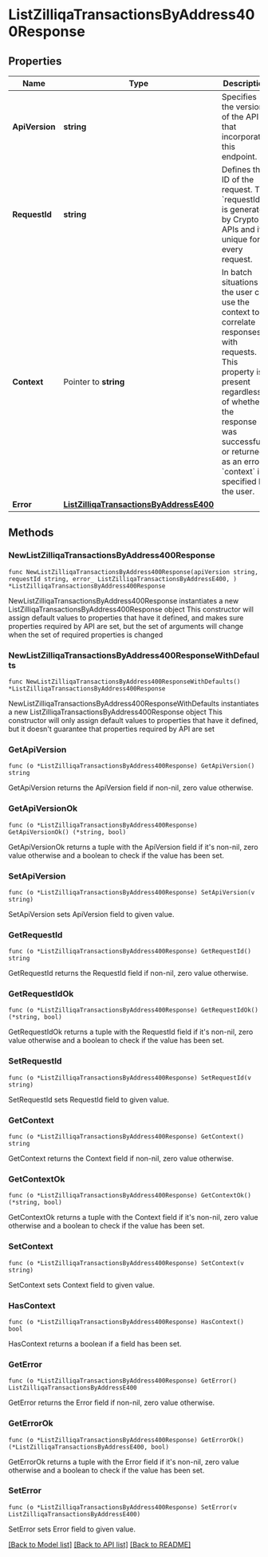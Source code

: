 # ListZilliqaTransactionsByAddress400Response

## Properties

Name | Type | Description | Notes
------------ | ------------- | ------------- | -------------
**ApiVersion** | **string** | Specifies the version of the API that incorporates this endpoint. | 
**RequestId** | **string** | Defines the ID of the request. The &#x60;requestId&#x60; is generated by Crypto APIs and it&#39;s unique for every request. | 
**Context** | Pointer to **string** | In batch situations the user can use the context to correlate responses with requests. This property is present regardless of whether the response was successful or returned as an error. &#x60;context&#x60; is specified by the user. | [optional] 
**Error** | [**ListZilliqaTransactionsByAddressE400**](ListZilliqaTransactionsByAddressE400.md) |  | 

## Methods

### NewListZilliqaTransactionsByAddress400Response

`func NewListZilliqaTransactionsByAddress400Response(apiVersion string, requestId string, error_ ListZilliqaTransactionsByAddressE400, ) *ListZilliqaTransactionsByAddress400Response`

NewListZilliqaTransactionsByAddress400Response instantiates a new ListZilliqaTransactionsByAddress400Response object
This constructor will assign default values to properties that have it defined,
and makes sure properties required by API are set, but the set of arguments
will change when the set of required properties is changed

### NewListZilliqaTransactionsByAddress400ResponseWithDefaults

`func NewListZilliqaTransactionsByAddress400ResponseWithDefaults() *ListZilliqaTransactionsByAddress400Response`

NewListZilliqaTransactionsByAddress400ResponseWithDefaults instantiates a new ListZilliqaTransactionsByAddress400Response object
This constructor will only assign default values to properties that have it defined,
but it doesn't guarantee that properties required by API are set

### GetApiVersion

`func (o *ListZilliqaTransactionsByAddress400Response) GetApiVersion() string`

GetApiVersion returns the ApiVersion field if non-nil, zero value otherwise.

### GetApiVersionOk

`func (o *ListZilliqaTransactionsByAddress400Response) GetApiVersionOk() (*string, bool)`

GetApiVersionOk returns a tuple with the ApiVersion field if it's non-nil, zero value otherwise
and a boolean to check if the value has been set.

### SetApiVersion

`func (o *ListZilliqaTransactionsByAddress400Response) SetApiVersion(v string)`

SetApiVersion sets ApiVersion field to given value.


### GetRequestId

`func (o *ListZilliqaTransactionsByAddress400Response) GetRequestId() string`

GetRequestId returns the RequestId field if non-nil, zero value otherwise.

### GetRequestIdOk

`func (o *ListZilliqaTransactionsByAddress400Response) GetRequestIdOk() (*string, bool)`

GetRequestIdOk returns a tuple with the RequestId field if it's non-nil, zero value otherwise
and a boolean to check if the value has been set.

### SetRequestId

`func (o *ListZilliqaTransactionsByAddress400Response) SetRequestId(v string)`

SetRequestId sets RequestId field to given value.


### GetContext

`func (o *ListZilliqaTransactionsByAddress400Response) GetContext() string`

GetContext returns the Context field if non-nil, zero value otherwise.

### GetContextOk

`func (o *ListZilliqaTransactionsByAddress400Response) GetContextOk() (*string, bool)`

GetContextOk returns a tuple with the Context field if it's non-nil, zero value otherwise
and a boolean to check if the value has been set.

### SetContext

`func (o *ListZilliqaTransactionsByAddress400Response) SetContext(v string)`

SetContext sets Context field to given value.

### HasContext

`func (o *ListZilliqaTransactionsByAddress400Response) HasContext() bool`

HasContext returns a boolean if a field has been set.

### GetError

`func (o *ListZilliqaTransactionsByAddress400Response) GetError() ListZilliqaTransactionsByAddressE400`

GetError returns the Error field if non-nil, zero value otherwise.

### GetErrorOk

`func (o *ListZilliqaTransactionsByAddress400Response) GetErrorOk() (*ListZilliqaTransactionsByAddressE400, bool)`

GetErrorOk returns a tuple with the Error field if it's non-nil, zero value otherwise
and a boolean to check if the value has been set.

### SetError

`func (o *ListZilliqaTransactionsByAddress400Response) SetError(v ListZilliqaTransactionsByAddressE400)`

SetError sets Error field to given value.



[[Back to Model list]](../README.md#documentation-for-models) [[Back to API list]](../README.md#documentation-for-api-endpoints) [[Back to README]](../README.md)


